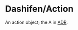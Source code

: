 # Dashifen/Action

An action object; the A in [ADR](https://en.wikipedia.org/wiki/Action%E2%80%93domain%E2%80%93responder).